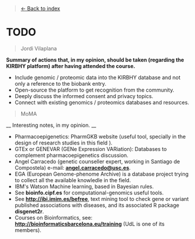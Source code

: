 > [<- Back to index](README.md)

# TODO

> Jordi Vilaplana

__Summary of actions that, in my opinion, should be taken (regarding the KIRBHY platform) after having attended the course.__

- Include genomic / proteomic data into the KIRBHY database and not only a reference to the biobank entry.
- Open-source the platform to get recognition from the community.
- Deeply discuss the informed consent and privacy topics.
- Connect with existing genomics / proteomics databases and resources.

> MoMA

__ Interesting notes, in my opinion. __

- Pharmacoepigenetics: PharmGKB website (useful tool, specially in the design of research studies in this field ).
- GTEx or GENEVAR (GENe Expression VARiation): Databases to complement pharmacoepigenetics discussion.
- Angel Carracedo (genetic counseller expert, working in Santiago de Compostela) e-mail: **angel.carracedo@usc.es**.
- EGA (European Genome-phenome Archive) is a database project trying to collect all the available knowledle in the field.
- IBM's Watson Machine learning, based in Bayesian rules.  
- See **bioinfo.cipf.es** for computational-genomics useful tools.
- See **http://ibi.imim.es/befree**, text mining tool to check gene or variant published associations with diseases, and its associated R package **disgenet2r**.
- Courses on Bioinformatics, see: **http://bioinformaticsbarcelona.eu/training** (UdL is one of its members).




